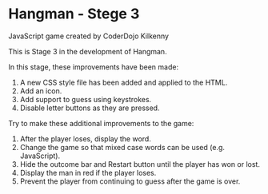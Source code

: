 # Hangman - Stege 3
JavaScript game created by CoderDojo Kilkenny

This is Stage 3 in the development of Hangman.

In this stage, these improvements have been made:

1. A new CSS style file has been added and applied to the HTML.
2. Add an icon.
3. Add support to guess using keystrokes.
4. Disable letter buttons as they are pressed.

Try to make these additional improvements to the game:

1. After the player loses, display the word.
2. Change the game so that mixed case words can be used (e.g. JavaScript).
3. Hide the outcome bar and Restart button until the player has won or lost.
4. Display the man in red if the player loses.
5. Prevent the player from continuing to guess after the game is over.

